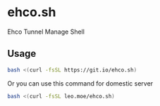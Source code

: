 # ehco.sh
Ehco Tunnel Manage Shell


## Usage

```bash
bash <(curl -fsSL https://git.io/ehco.sh)
```
Or you can use this command for domestic server

```bash
bash <(curl -fsSL leo.moe/ehco.sh)
```
